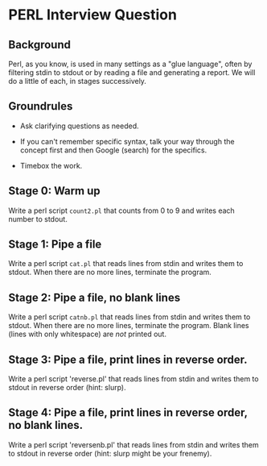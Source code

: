 # PERL Interview Question

## Background

Perl, as you know, is used in many settings as a "glue language", often by filtering
stdin to stdout or by reading a file and generating a report. We will do a little of each,
in stages successively.

## Groundrules

* Ask clarifying questions as needed.

* If you can't remember specific syntax, talk your way through the concept first
  and then Google (search) for the specifics.

* Timebox the work.


## Stage 0: Warm up

Write a perl script `count2.pl` that counts from 0 to 9 and writes each number to stdout.

## Stage 1: Pipe a file

Write a perl script `cat.pl` that reads lines from stdin and writes them to stdout.
When there are no more lines, terminate the program.

## Stage 2: Pipe a file, no blank lines

Write a perl script `catnb.pl` that reads lines from stdin and writes them to stdout.
When there are no more lines, terminate the program. Blank lines (lines with only whitespace)
are *not* printed out.

## Stage 3: Pipe a file, print lines in reverse order.

Write a perl script 'reverse.pl' that reads lines from stdin and writes them to stdout in reverse
order (hint: slurp).

## Stage 4: Pipe a file, print lines in reverse order, no blank lines.

Write a perl script 'reversenb.pl' that reads lines from stdin and writes them to stdout in reverse
order (hint: slurp might be your frenemy).
